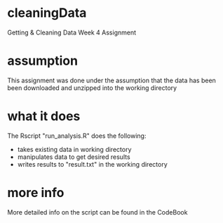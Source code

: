 # cleaningData
Getting &amp; Cleaning Data Week 4 Assignment

# assumption
This assignment was done under the assumption that the data has been been downloaded and unzipped into the working directory

# what it does
The Rscript "run_analysis.R" does the following:

* takes existing data in working directory
* manipulates data to get desired results
* writes results to "result.txt" in the working directory

# more info
More detailed info on the script can be found in the CodeBook
